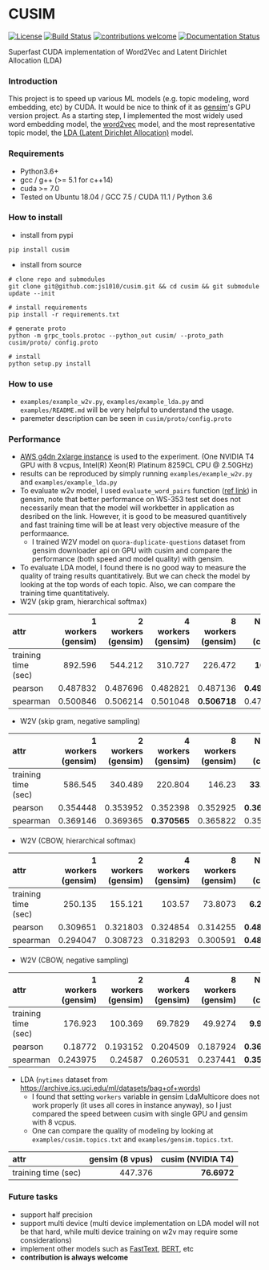 # CUSIM

[![License](https://img.shields.io/badge/License-Apache%202.0-blue.svg)](https://opensource.org/licenses/Apache-2.0) [![Build Status](https://travis-ci.org/js1010/cusim.svg?branch=main)](https://travis-ci.org/js1010/cusim) [![contributions welcome](https://img.shields.io/badge/contributions-welcome-brightgreen.svg?style=flat)](https://github.com/dwyl/learn-travis/issues) [![Documentation Status](https://readthedocs.org/projects/cusim/badge/?version=latest)](https://cusim.readthedocs.io/en/latest/?badge=latest)

Superfast CUDA implementation of Word2Vec and Latent Dirichlet Allocation (LDA)

### Introduction

This project is to speed up various ML models (e.g. topic modeling, word embedding, etc) by CUDA. It would be nice to think of it as [gensim](https://github.com/RaRe-Technologies/gensim)'s GPU version project. As a starting step, I implemented the most widely used word embedding model, the [word2vec](https://arxiv.org/pdf/1301.3781.pdf) model, and the most representative topic model, the [LDA (Latent Dirichlet Allocation)](https://www.jmlr.org/papers/volume3/blei03a/blei03a.pdf) model.

### Requirements

- Python3.6+
- gcc / g++ (>= 5.1 for c++14)
- cuda >= 7.0
- Tested on Ubuntu 18.04 / GCC 7.5 / CUDA 11.1 / Python 3.6

### How to install

- install from pypi

```shell
pip install cusim
```


- install from source

```shell
# clone repo and submodules
git clone git@github.com:js1010/cusim.git && cd cusim && git submodule update --init

# install requirements
pip install -r requirements.txt

# generate proto
python -m grpc_tools.protoc --python_out cusim/ --proto_path cusim/proto/ config.proto

# install
python setup.py install
```

### How to use

- `examples/example_w2v.py`, `examples/example_lda.py` and `examples/README.md` will be very helpful to understand the usage.
- paremeter description can be seen in `cusim/proto/config.proto`

### Performance

- [AWS g4dn 2xlarge instance](https://aws.amazon.com/ec2/instance-types/g4/) is used to the experiment. (One NVIDIA T4 GPU with 8 vcpus, Intel(R) Xeon(R) Platinum 8259CL CPU @ 2.50GHz)
- results can be reproduced by simply running `examples/example_w2v.py` and `examples/example_lda.py`
- To evaluate w2v model, I used `evaluate_word_pairs` function ([ref link](https://radimrehurek.com/gensim/auto_examples/tutorials/run_word2vec.html#evaluating)) in gensim, note that better performance on WS-353 test set does not necessarily mean that the model will workbetter in application as desribed on the link. However, it is good to be measured quantitively and fast training time will be at least very objective measure of the performaance.
  - I trained W2V model on `quora-duplicate-questions` dataset from gensim downloader api on GPU with cusim and compare the performance (both speed and model quality) with gensim.
- To evaluate LDA model, I found there is no good way to measure the quality of traing results quantitatively. But we can check the model by looking at the top words of each topic. Also, we can compare the training time quantitatively.
- W2V (skip gram, hierarchical softmax)

| attr                |   1 workers (gensim) |   2 workers (gensim) |   4 workers (gensim) |   8 workers (gensim) |   NVIDIA T4 (cusim) |
|:--------------------|---------------------:|---------------------:|---------------------:|---------------------:|--------------------:|
| training time (sec) |           892.596    |           544.212    |           310.727    |           226.472    |       **16.162**   |
| pearson             |             0.487832 |             0.487696 |             0.482821 |             0.487136 |       **0.492101** |
| spearman            |             0.500846 |             0.506214 |             0.501048 |         **0.506718** |            0.479468 |

- W2V (skip gram, negative sampling)

| attr                |   1 workers (gensim) |   2 workers (gensim) |   4 workers (gensim) |   8 workers (gensim) |   NVIDIA T4 (cusim) |
|:--------------------|---------------------:|---------------------:|---------------------:|---------------------:|--------------------:|
| training time (sec) |           586.545    |           340.489    |           220.804    |           146.23     |       **33.9173**   |
| pearson             |             0.354448 |             0.353952 |             0.352398 |             0.352925 |        **0.360436** |
| spearman            |             0.369146 |             0.369365 |         **0.370565** |             0.365822 |        0.355204     |

- W2V (CBOW, hierarchical softmax)

| attr                |   1 workers (gensim) |   2 workers (gensim) |   4 workers (gensim) |   8 workers (gensim) |   NVIDIA T4 (cusim) |
|:--------------------|---------------------:|---------------------:|---------------------:|---------------------:|--------------------:|
| training time (sec) |           250.135    |           155.121    |           103.57     |            73.8073   |        **6.20787**  |
| pearson             |             0.309651 |             0.321803 |             0.324854 |             0.314255 |        **0.480298** |
| spearman            |             0.294047 |             0.308723 |             0.318293 |             0.300591 |        **0.480971** |

- W2V (CBOW, negative sampling)

| attr                |   1 workers (gensim) |   2 workers (gensim) |   4 workers (gensim) |   8 workers (gensim) |   NVIDIA T4 (cusim) |
|:--------------------|---------------------:|---------------------:|---------------------:|---------------------:|--------------------:|
| training time (sec) |           176.923    |           100.369    |            69.7829   |            49.9274   |        **9.90391**  |
| pearson             |             0.18772  |             0.193152 |             0.204509 |             0.187924 |        **0.368202** |
| spearman            |             0.243975 |             0.24587  |             0.260531 |             0.237441 |        **0.358042** |

- LDA (`nytimes` dataset from https://archive.ics.uci.edu/ml/datasets/bag+of+words)
  - I found that setting `workers` variable in gensim LdaMulticore does not work properly (it uses all cores in instance anyway), so I just compared the speed between cusim with single GPU and gensim with 8 vcpus. 
  - One can compare the quality of modeling by looking at `examples/cusim.topics.txt` and `examples/gensim.topics.txt`.

| attr                |   gensim (8 vpus) |   cusim (NVIDIA T4)|
|:--------------------|------------------:|--------:|
| training time (sec) |           447.376 | **76.6972** |

### Future tasks

- support half precision
- support multi device (multi device implementation on LDA model will not be that hard, while multi device training on w2v may require some considerations)
- implement other models such as [FastText](https://arxiv.org/pdf/1607.04606.pdf), [BERT](https://arxiv.org/pdf/1810.04805.pdf), etc
- **contribution is always welcome**
